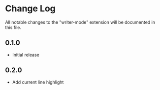 # Change Log

All notable changes to the "writer-mode" extension will be documented in this file.

## 0.1.0

- Initial release

## 0.2.0

- Add current line highlight
